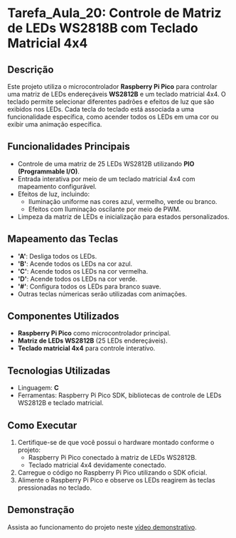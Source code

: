 # Tarefa_Aula_20: Controle de Matriz de LEDs WS2818B com Teclado Matricial 4x4

## Descrição
Este projeto utiliza o microcontrolador **Raspberry Pi Pico** para controlar uma matriz de LEDs endereçáveis **WS2812B** e um teclado matricial 4x4. O teclado permite selecionar diferentes padrões e efeitos de luz que são exibidos nos LEDs. Cada tecla do teclado está associada a uma funcionalidade específica, como acender todos os LEDs em uma cor ou exibir uma animação específica.

## Funcionalidades Principais
- Controle de uma matriz de 25 LEDs WS2812B utilizando **PIO (Programmable I/O)**.
- Entrada interativa por meio de um teclado matricial 4x4 com mapeamento configurável.
- Efeitos de luz, incluindo:
  - Iluminação uniforme nas cores azul, vermelho, verde ou branco.
  - Efeitos com Iluminação oscilante por meio de PWM.
- Limpeza da matriz de LEDs e inicialização para estados personalizados.

## Mapeamento das Teclas
- **'A'**: Desliga todos os LEDs.
- **'B'**: Acende todos os LEDs na cor azul.
- **'C'**: Acende todos os LEDs na cor vermelha.
- **'D'**: Acende todos os LEDs na cor verde.
- **'#'**: Configura todos os LEDs para branco suave.
- Outras teclas númericas serão utilizadas com animações.

## Componentes Utilizados
- **Raspberry Pi Pico** como microcontrolador principal.
- **Matriz de LEDs WS2812B** (25 LEDs endereçáveis).
- **Teclado matricial 4x4** para controle interativo.

## Tecnologias Utilizadas
- Linguagem: **C**
- Ferramentas: Raspberry Pi Pico SDK, bibliotecas de controle de LEDs WS2812B e teclado matricial.

## Como Executar
1. Certifique-se de que você possui o hardware montado conforme o projeto:
   - Raspberry Pi Pico conectado à matriz de LEDs WS2812B.
   - Teclado matricial 4x4 devidamente conectado.
2. Carregue o código no Raspberry Pi Pico utilizando o SDK oficial.
3. Alimente o Raspberry Pi Pico e observe os LEDs reagirem às teclas pressionadas no teclado.

## Demonstração
Assista ao funcionamento do projeto neste [vídeo demonstrativo](#).


